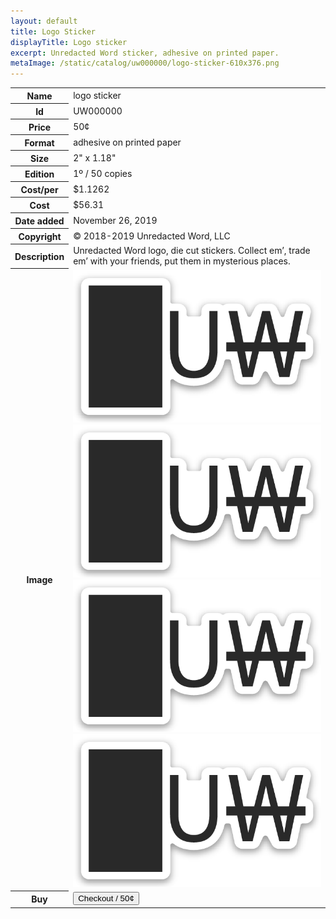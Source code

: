 ```yaml
---
layout: default
title: Logo Sticker
displayTitle: Logo sticker
excerpt: Unredacted Word sticker, adhesive on printed paper.
metaImage: /static/catalog/uw000000/logo-sticker-610x376.png
---
```



<table class="blocktable">
  <tbody>
    <tr>
      <th>Name</th>
      <td>logo sticker</td>
    </tr>
    <tr>
      <th>Id</th>
      <td>UW000000</td>
    </tr>
    <tr>
      <th>Price</th>
      <td>50¢</td>
    </tr>
    <tr>
      <th>Format</th>
      <td>adhesive on printed paper</td>
    </tr>
    <tr>
      <th>Size</th>
      <td>2" x 1.18"</td>
    </tr>
    <tr>
      <th>Edition</th>
      <td>1&ordm; / 50 copies</td>
    </tr>
    <tr>
      <th>Cost/per</th>
      <td>$1.1262</td>
    </tr> 
    <tr>
      <th>Cost</th>
      <td>$56.31</td>
    </tr> 
    <tr>
      <th>Date added</th>
      <td>November 26, 2019</td>
    </tr>
    <tr>
      <th>Copyright</th>
      <td>© 2018-2019 Unredacted Word, LLC</td>
    </tr>
    <tr>
      <th>Description</th>
      <td>
        Unredacted Word logo, die cut stickers. Collect emʼ, trade emʼ with your
        friends, put them in mysterious places.
      </td>
    </tr>
    <tr>
      <th>Image</th>
      <td>
        <div class="sticker-assortment">
          <img src="/static/catalog/uw000000/logo-sticker-610x376.png" alt="sticker photo">
          <img src="/static/catalog/uw000000/logo-sticker-610x376.png" alt="sticker photo">
          <img src="/static/catalog/uw000000/logo-sticker-610x376.png" alt="sticker photo">
          <img src="/static/catalog/uw000000/logo-sticker-610x376.png" alt="sticker photo">
        </div>
      </td>
    </tr>
    <tr>
      <th>Buy</th>
      <td>
        <button 
          class="buy-now js-buynow"
          data-sku="sku_GFlC0zzBrcHvid"
          data-quantity="1"
          data-price="50¢"
          role="link">
          Checkout / 50¢
        </button>
        <div class="js-stripe-errors"></div>
      </td>
    </tr>
  </tbody>
</table>
